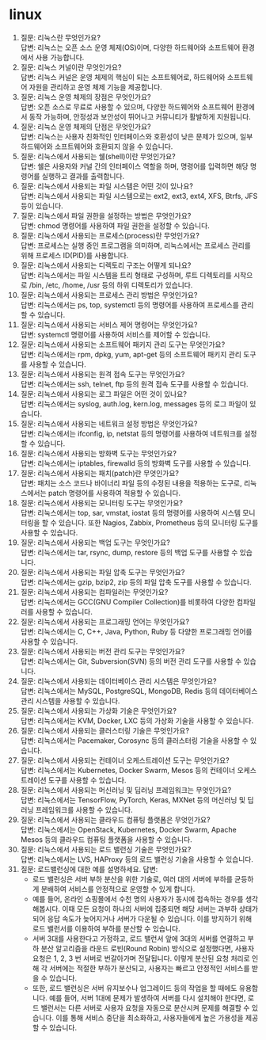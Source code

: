 # linux

1. 질문: 리눅스란 무엇인가요?  
답변: 리눅스는 오픈 소스 운영 체제(OS)이며, 다양한 하드웨어와 소프트웨어 환경에서 사용 가능합니다.
2. 질문: 리눅스 커널이란 무엇인가요?  
답변: 리눅스 커널은 운영 체제의 핵심이 되는 소프트웨어로, 하드웨어와 소프트웨어 자원을 관리하고 운영 체제 기능을 제공합니다.
3. 질문: 리눅스 운영 체제의 장점은 무엇인가요?  
답변: 오픈 소스로 무료로 사용할 수 있으며, 다양한 하드웨어와 소프트웨어 환경에서 동작 가능하며, 안정성과 보안성이 뛰어나고 커뮤니티가 활발하게 지원됩니다.
4. 질문: 리눅스 운영 체제의 단점은 무엇인가요?  
답변: 리눅스는 사용자 친화적인 인터페이스와 호환성이 낮은 문제가 있으며, 일부 하드웨어와 소프트웨어와 호환되지 않을 수 있습니다.
5. 질문: 리눅스에서 사용되는 쉘(shell)이란 무엇인가요?  
답변: 쉘은 사용자와 커널 간의 인터페이스 역할을 하며, 명령어를 입력하면 해당 명령어를 실행하고 결과를 출력합니다.
6. 질문: 리눅스에서 사용되는 파일 시스템은 어떤 것이 있나요?  
답변: 리눅스에서 사용되는 파일 시스템으로는 ext2, ext3, ext4, XFS, Btrfs, JFS 등이 있습니다.
7. 질문: 리눅스에서 파일 권한을 설정하는 방법은 무엇인가요?  
답변: chmod 명령어를 사용하여 파일 권한을 설정할 수 있습니다.
8. 질문: 리눅스에서 사용되는 프로세스(process)란 무엇인가요?  
답변: 프로세스는 실행 중인 프로그램을 의미하며, 리눅스에서는 프로세스 관리를 위해 프로세스 ID(PID)를 사용합니다.
9. 질문: 리눅스에서 사용되는 디렉토리 구조는 어떻게 되나요?  
답변: 리눅스에서는 파일 시스템을 트리 형태로 구성하며, 루트 디렉토리를 시작으로 /bin, /etc, /home, /usr 등의 하위 디렉토리가 있습니다.
10. 질문: 리눅스에서 사용되는 프로세스 관리 방법은 무엇인가요?  
답변: 리눅스에서는 ps, top, systemctl 등의 명령어를 사용하여 프로세스를 관리할 수 있습니다.
11. 질문: 리눅스에서 사용되는 서비스 제어 명령어는 무엇인가요?  
답변: systemctl 명령어를 사용하여 서비스를 제어할 수 있습니다.
12. 질문: 리눅스에서 사용되는 소프트웨어 패키지 관리 도구는 무엇인가요?  
답변: 리눅스에서는 rpm, dpkg, yum, apt-get 등의 소프트웨어 패키지 관리 도구를 사용할 수 있습니다.
13. 질문: 리눅스에서 사용되는 원격 접속 도구는 무엇인가요?  
답변: 리눅스에서는 ssh, telnet, ftp 등의 원격 접속 도구를 사용할 수 있습니다.
14. 질문: 리눅스에서 사용되는 로그 파일은 어떤 것이 있나요?  
답변: 리눅스에서는 syslog, auth.log, kern.log, messages 등의 로그 파일이 있습니다.
15. 질문: 리눅스에서 사용되는 네트워크 설정 방법은 무엇인가요?  
답변: 리눅스에서는 ifconfig, ip, netstat 등의 명령어를 사용하여 네트워크를 설정할 수 있습니다.
16. 질문: 리눅스에서 사용되는 방화벽 도구는 무엇인가요?  
답변: 리눅스에서는 iptables, firewalld 등의 방화벽 도구를 사용할 수 있습니다.
17. 질문: 리눅스에서 사용되는 패치(patch)란 무엇인가요?  
답변: 패치는 소스 코드나 바이너리 파일 등의 수정된 내용을 적용하는 도구로, 리눅스에서는 patch 명령어를 사용하여 적용할 수 있습니다.
18. 질문: 리눅스에서 사용되는 모니터링 도구는 무엇인가요?  
답변: 리눅스에서는 top, sar, vmstat, iostat 등의 명령어를 사용하여 시스템 모니터링을 할 수 있습니다. 또한 Nagios, Zabbix, Prometheus 등의 모니터링 도구를 사용할 수 있습니다.
19. 질문: 리눅스에서 사용되는 백업 도구는 무엇인가요?  
답변: 리눅스에서는 tar, rsync, dump, restore 등의 백업 도구를 사용할 수 있습니다.
20. 질문: 리눅스에서 사용되는 파일 압축 도구는 무엇인가요?  
답변: 리눅스에서는 gzip, bzip2, zip 등의 파일 압축 도구를 사용할 수 있습니다.
21. 질문: 리눅스에서 사용되는 컴파일러는 무엇인가요?  
답변: 리눅스에서는 GCC(GNU Compiler Collection)를 비롯하여 다양한 컴파일러를 사용할 수 있습니다.
22. 질문: 리눅스에서 사용되는 프로그래밍 언어는 무엇인가요?  
답변: 리눅스에서는 C, C++, Java, Python, Ruby 등 다양한 프로그래밍 언어를 사용할 수 있습니다.
23. 질문: 리눅스에서 사용되는 버전 관리 도구는 무엇인가요?  
답변: 리눅스에서는 Git, Subversion(SVN) 등의 버전 관리 도구를 사용할 수 있습니다.
24. 질문: 리눅스에서 사용되는 데이터베이스 관리 시스템은 무엇인가요?  
답변: 리눅스에서는 MySQL, PostgreSQL, MongoDB, Redis 등의 데이터베이스 관리 시스템을 사용할 수 있습니다.
25. 질문: 리눅스에서 사용되는 가상화 기술은 무엇인가요?  
답변: 리눅스에서는 KVM, Docker, LXC 등의 가상화 기술을 사용할 수 있습니다.
26. 질문: 리눅스에서 사용되는 클러스터링 기술은 무엇인가요?  
답변: 리눅스에서는 Pacemaker, Corosync 등의 클러스터링 기술을 사용할 수 있습니다.
27. 질문: 리눅스에서 사용되는 컨테이너 오케스트레이션 도구는 무엇인가요?  
답변: 리눅스에서는 Kubernetes, Docker Swarm, Mesos 등의 컨테이너 오케스트레이션 도구를 사용할 수 있습니다.
28. 질문: 리눅스에서 사용되는 머신러닝 및 딥러닝 프레임워크는 무엇인가요?  
답변: 리눅스에서는 TensorFlow, PyTorch, Keras, MXNet 등의 머신러닝 및 딥러닝 프레임워크를 사용할 수 있습니다.
29. 질문: 리눅스에서 사용되는 클라우드 컴퓨팅 플랫폼은 무엇인가요?  
답변: 리눅스에서는 OpenStack, Kubernetes, Docker Swarm, Apache Mesos 등의 클라우드 컴퓨팅 플랫폼을 사용할 수 있습니다.
30. 질문: 리눅스에서 사용되는 로드 밸런싱 기술은 무엇인가요?  
답변: 리눅스에서는 LVS, HAProxy 등의 로드 밸런싱 기술을 사용할 수 있습니다.
31. 질문: 로드밸런싱에 대한 예를 설명하세요.
답변: 
    - 로드 밸런싱은 서버 부하 분산을 위한 기술로, 여러 대의 서버에 부하를 균등하게 분배하여 서비스를 안정적으로 운영할 수 있게 합니다.
    - 예를 들어, 온라인 쇼핑몰에서 수천 명의 사용자가 동시에 접속하는 경우를 생각해봅시다. 이때 모든 요청이 하나의 서버에 집중되면 해당 서버는 과부하 상태가 되어 응답 속도가 늦어지거나 서버가 다운될 수 있습니다. 이를 방지하기 위해 로드 밸런서를 이용하여 부하를 분산할 수 있습니다.
    - 서버 3대를 사용한다고 가정하고, 로드 밸런서 앞에 3대의 서버를 연결하고 부하 분산 알고리즘을 라운드 로빈(Round Robin) 방식으로 설정했다면, 사용자 요청은 1, 2, 3 번 서버로 번갈아가며 전달됩니다. 이렇게 분산된 요청 처리로 인해 각 서버에는 적절한 부하가 분산되고, 사용자는 빠르고 안정적인 서비스를 받을 수 있습니다.
    - 또한, 로드 밸런싱은 서버 유지보수나 업그레이드 등의 작업을 할 때에도 유용합니다. 예를 들어, 서버 1대에 문제가 발생하여 서버를 다시 설치해야 한다면, 로드 밸런서는 다른 서버로 사용자 요청을 자동으로 분산시켜 문제를 해결할 수 있습니다. 이를 통해 서비스 중단을 최소화하고, 사용자들에게 높은 가용성을 제공할 수 있습니다.